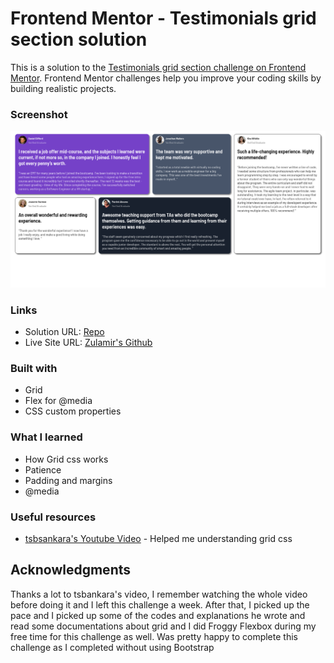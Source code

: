 # Frontend Mentor - Testimonials grid section solution

This is a solution to the [Testimonials grid section challenge on Frontend Mentor](https://www.frontendmentor.io/challenges/testimonials-grid-section-Nnw6J7Un7). Frontend Mentor challenges help you improve your coding skills by building realistic projects.

### Screenshot

![Screenshot](images/screenshot.png?raw=true "Screenshot")

### Links

- Solution URL: [Repo](https://github.com/zulamirsofian/testimonials-grid-section)
- Live Site URL: [Zulamir's Github](https://zulamirsofian.github.io/frontendmentor/TestimonialsGridSection)

### Built with

- Grid
- Flex for @media
- CSS custom properties

### What I learned

- How Grid css works
- Patience
- Padding and margins
- @media

### Useful resources

- [tsbsankara's Youtube Video](https://www.youtube.com/watch?v=RCBdm4YTVpQ&ab_channel=tsbsankara) - Helped me understanding grid css

## Acknowledgments

Thanks a lot to tsbankara's video, I remember watching the whole video before doing it and I left this challenge a week. After that, I picked up the pace and I picked up some of the codes and explanations he wrote and read some documentations about grid and I did Froggy Flexbox during my free time for this challenge as well. Was pretty happy to complete this challenge as I completed without using Bootstrap